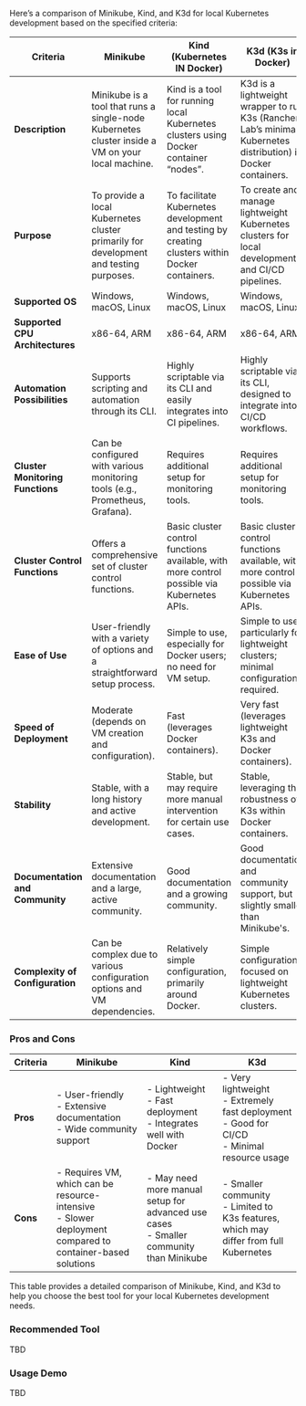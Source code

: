 Here’s a comparison of Minikube, Kind, and K3d for local Kubernetes development based on the specified criteria:

| Criteria                          | Minikube                                                                                          | Kind (Kubernetes IN Docker)                                                                        | K3d (K3s in Docker)                                                                                |
|-----------------------------------|---------------------------------------------------------------------------------------------------|---------------------------------------------------------------------------------------------------|---------------------------------------------------------------------------------------------------|
| **Description**                   | Minikube is a tool that runs a single-node Kubernetes cluster inside a VM on your local machine.  | Kind is a tool for running local Kubernetes clusters using Docker container “nodes”.              | K3d is a lightweight wrapper to run K3s (Rancher Lab’s minimal Kubernetes distribution) in Docker containers. |
| **Purpose**                       | To provide a local Kubernetes cluster primarily for development and testing purposes.             | To facilitate Kubernetes development and testing by creating clusters within Docker containers.   | To create and manage lightweight Kubernetes clusters for local development and CI/CD pipelines.   |
| **Supported OS**                  | Windows, macOS, Linux                                                                             | Windows, macOS, Linux                                                                             | Windows, macOS, Linux                                                                             |
| **Supported CPU Architectures**   | x86-64, ARM                                                                                       | x86-64, ARM                                                                                       | x86-64, ARM                                                                                       |
| **Automation Possibilities**      | Supports scripting and automation through its CLI.                                                | Highly scriptable via its CLI and easily integrates into CI pipelines.                            | Highly scriptable via its CLI, designed to integrate into CI/CD workflows.                        |
| **Cluster Monitoring Functions**  | Can be configured with various monitoring tools (e.g., Prometheus, Grafana).                      | Requires additional setup for monitoring tools.                                                    | Requires additional setup for monitoring tools.                                                    |
| **Cluster Control Functions**     | Offers a comprehensive set of cluster control functions.                                          | Basic cluster control functions available, with more control possible via Kubernetes APIs.        | Basic cluster control functions available, with more control possible via Kubernetes APIs.        |
| **Ease of Use**                   | User-friendly with a variety of options and a straightforward setup process.                      | Simple to use, especially for Docker users; no need for VM setup.                                  | Simple to use, particularly for lightweight clusters; minimal configuration required.              |
| **Speed of Deployment**           | Moderate (depends on VM creation and configuration).                                              | Fast (leverages Docker containers).                                                               | Very fast (leverages lightweight K3s and Docker containers).                                      |
| **Stability**                     | Stable, with a long history and active development.                                               | Stable, but may require more manual intervention for certain use cases.                           | Stable, leveraging the robustness of K3s within Docker containers.                                |
| **Documentation and Community**   | Extensive documentation and a large, active community.                                            | Good documentation and a growing community.                                                       | Good documentation and community support, but slightly smaller than Minikube's.                   |
| **Complexity of Configuration**   | Can be complex due to various configuration options and VM dependencies.                          | Relatively simple configuration, primarily around Docker.                                         | Simple configuration, focused on lightweight Kubernetes clusters.                                |

### Pros and Cons

| Criteria                          | Minikube                                                                                          | Kind                                                                                              | K3d                                                                                               |
|-----------------------------------|---------------------------------------------------------------------------------------------------|---------------------------------------------------------------------------------------------------|---------------------------------------------------------------------------------------------------|
| **Pros**                          | - User-friendly<br>- Extensive documentation<br>- Wide community support                         | - Lightweight<br>- Fast deployment<br>- Integrates well with Docker                               | - Very lightweight<br>- Extremely fast deployment<br>- Good for CI/CD<br>- Minimal resource usage |
| **Cons**                          | - Requires VM, which can be resource-intensive<br>- Slower deployment compared to container-based solutions | - May need more manual setup for advanced use cases<br>- Smaller community than Minikube         | - Smaller community<br>- Limited to K3s features, which may differ from full Kubernetes          |

This table provides a detailed comparison of Minikube, Kind, and K3d to help you choose the best tool for your local Kubernetes development needs.

### Recommended Tool
TBD

### Usage Demo
TBD